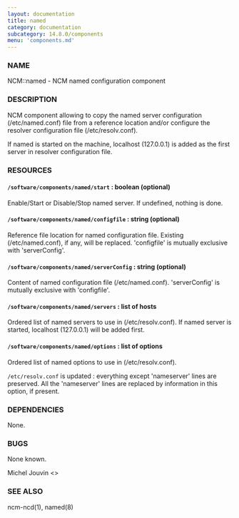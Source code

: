 ```yaml
---
layout: documentation
title: named
category: documentation
subcategory: 14.8.0/components
menu: 'components.md'
---
```

### NAME

NCM::named - NCM named configuration component

### DESCRIPTION

NCM component allowing to copy the named server configuration (/etc/named.conf) file from a reference location and/or configure the resolver configuration file (/etc/resolv.conf).

If named is started on the machine, localhost (127.0.0.1) is added as the first server in resolver configuration file.

### RESOURCES

#### `/software/components/named/start` : boolean (optional)

Enable/Start or Disable/Stop named server. If undefined, nothing is done.

#### `/software/components/named/configfile` : string (optional)

Reference file location for named configuration file. Existing (/etc/named.conf), if any, will be replaced.
'configfile' is mutually exclusive with 'serverConfig'.

#### `/software/components/named/serverConfig` : string (optional)

Content of named configuration file (/etc/named.conf). 'serverConfig' is mutually exclusive with 'configfile'.

#### `/software/components/named/servers` : list of hosts

Ordered list of named servers to use in (/etc/resolv.conf). If named server is started, localhost (127.0.0.1) will be added first.

#### `/software/components/named/options` : list of options

Ordered list of named options to use in (/etc/resolv.conf).

`/etc/resolv.conf` is updated : everything except 'nameserver' lines are preserved. All the 'nameserver' lines are replaced by information in this option, if present.

### DEPENDENCIES

None.

### BUGS

None known.

Michel Jouvin <>

### SEE ALSO

ncm-ncd(1), named(8)
